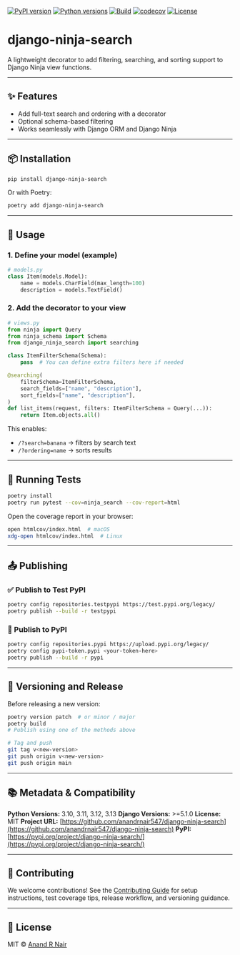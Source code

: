 [![PyPI version](https://img.shields.io/pypi/v/django-ninja-search.svg)](https://pypi.org/project/django-ninja-search/)
[![Python versions](https://img.shields.io/pypi/pyversions/django-ninja-search.svg)](https://pypi.org/project/django-ninja-search/)
[![Build](https://github.com/anandrnair547/django-ninja-search/actions/workflows/test.yml/badge.svg)](https://github.com/anandrnair547/django-ninja-search/actions)
[![codecov](https://codecov.io/gh/anandrnair547/django-ninja-search/branch/main/graph/badge.svg)](https://codecov.io/gh/anandrnair547/django-ninja-search)
[![License](https://img.shields.io/github/license/anandrnair547/django-ninja-search.svg)](https://github.com/anandrnair547/django-ninja-search/blob/main/LICENSE)

# django-ninja-search

A lightweight decorator to add filtering, searching, and sorting support to Django Ninja view functions.

---

## ✨ Features

* Add full-text search and ordering with a decorator
* Optional schema-based filtering
* Works seamlessly with Django ORM and Django Ninja

---

## 📦 Installation

```bash
pip install django-ninja-search
```

Or with Poetry:

```bash
poetry add django-ninja-search
```

---

## 🚀 Usage

### 1. Define your model (example)

```python
# models.py
class Item(models.Model):
    name = models.CharField(max_length=100)
    description = models.TextField()
```

### 2. Add the decorator to your view

```python
# views.py
from ninja import Query
from ninja_schema import Schema
from django_ninja_search import searching

class ItemFilterSchema(Schema):
    pass  # You can define extra filters here if needed

@searching(
    filterSchema=ItemFilterSchema,
    search_fields=["name", "description"],
    sort_fields=["name", "description"],
)
def list_items(request, filters: ItemFilterSchema = Query(...)):
    return Item.objects.all()
```

This enables:

* `/?search=banana` → filters by search text
* `/?ordering=name` → sorts results

---

## 🧪 Running Tests

```bash
poetry install
poetry run pytest --cov=ninja_search --cov-report=html
```

Open the coverage report in your browser:

```bash
open htmlcov/index.html  # macOS
xdg-open htmlcov/index.html  # Linux
```

---

## 📤 Publishing

### ✅ Publish to Test PyPI

```bash
poetry config repositories.testpypi https://test.pypi.org/legacy/
poetry publish --build -r testpypi
```

### 🚀 Publish to PyPI

```bash
poetry config repositories.pypi https://upload.pypi.org/legacy/
poetry config pypi-token.pypi <your-token-here>
poetry publish --build -r pypi
```

---

## 🔁 Versioning and Release

Before releasing a new version:

```bash
poetry version patch  # or minor / major
poetry build
# Publish using one of the methods above

# Tag and push
git tag v<new-version>
git push origin v<new-version>
git push origin main
```

---

## 📚 Metadata & Compatibility

**Python Versions:** 3.10, 3.11, 3.12, 3.13
**Django Versions:** >=5.1.0
**License:** MIT
**Project URL:** [https://github.com/anandrnair547/django-ninja-search](https://github.com/anandrnair547/django-ninja-search)
**PyPI:** [https://pypi.org/project/django-ninja-search/](https://pypi.org/project/django-ninja-search/)

---

## 🤝 Contributing

We welcome contributions! See the [Contributing Guide](https://github.com/anandrnair547/django-ninja-search/blob/main/CONTRIBUTING.md) for setup instructions, test coverage tips, release workflow, and versioning guidance.

---

## 🧾 License

MIT © [Anand R Nair](https://github.com/anandrnair547)
